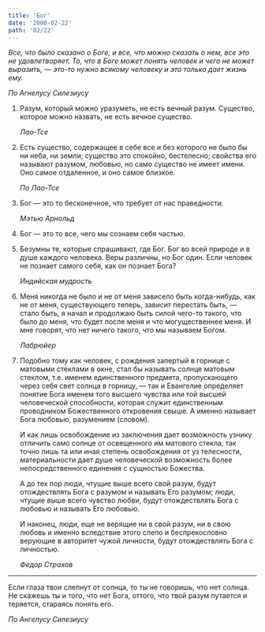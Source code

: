 ```yaml
---
title: 'Бог'
date: '2000-02-22'
path: '02/22'
---
```


*Все, что было сказано о Боге, и все, что можно сказать о нем, все это не удовлетворяет. То, что в Боге может понять человек и чего не может выразить, — это-то нужно всякому человеку и это только дает жизнь ему.*

*По Агнелусу Силезиусу*

1.
    Разум, который можно уразуметь, не есть вечный разум. Существо, которое можно назвать, не есть вечное существо.

    *Лао-Тсе*

2.
    Есть существо, содержащее в себе все и без которого не было бы ни неба, ни земли; существо это спокойно, бестелесно; свойства его называют разумом, любовью, но само существо не имеет имени. Оно самое отдаленное, и оно самое близкое.

    *По Лао-Тсе*

3.
    Бог — это то бесконечное, что требует от нас праведности.

    *Мэтью Арнольд*

4.
    Бог — это то все, чего мы сознаем себя частью.

5.
    Безумны те, которые спрашивают, где Бог. Бог во всей природе и в душе каждого человека. Веры различны, но Бог один. Если человек не познает самого себя, как он познает Бога?

    *Индийская мудрость*

6.
    Меня никогда не было и не от меня зависело быть когда-нибудь, как не от меня, существующего теперь, зависит перестать быть, — стало быть, я начал и продолжаю быть силой чего-то такого, что было до меня, что будет после меня и что могущественнее меня. И мне говорят, что нет ничего такого, что мы называем Богом.

    *Лабрюйер*

7.
    Подобно тому как человек, с рождения запертый в горнице с матовыми стеклами в окне, стал бы называть солнце матовым стеклом, т.е. именем единственного предмета, пропускающего через себя свет солнца в горницу, — так и Евангелие определяет понятие Бога именем того высшего чувства или той высшей человеческой способности, которая служит единственным проводником Божественного откровения свыше. А именно называет Бога любовью, разумением (словом).

    И как лишь освобождение из заключения дает возможность узнику отличить само солнце от освещенного им матового стекла, так точно лишь та или иная степень освобождения от уз телесности, материальности дает душе человеческой возможность более непосредственного единения с сущностью Божества.

    А до тех пор люди, чтущие выше всего свой разум, будут отождествлять Бога с разумом и называть Его разумом; люди, чтущие выше всего чувство любви, будут отождествлять Бога с любовью и называть Его любовью.

    И наконец, люди, еще не верящие ни в свой разум, ни в свою любовь и именно вследствие этого слепо и беспрекословно верующие в авторитет чужой личности, будут отождествлять Бога с личностью.

    *Федор Страхов*

---

Если глаза твои слепнут от солнца, то ты не говоришь, что нет солнца. Не скажешь ты и того, что нет Бога, оттого, что твой разум путается и теряется, стараясь понять его.

*По Ангелусу Силезиусу*
